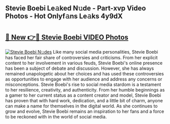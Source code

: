 ## Stevie Boebi Le𝚊ked N𝚞de - Part-xvp Video Photos - Hot Onlyf𝚊ns Le𝚊ks 4y9dX

# <h2><a href="http://ac43177.deff.icu/?id=Stevie+Boebi">🔗 New 👉🔴 Stevie Boebi VIDEO Photos</a></h2>

[![Stevie Boebi N𝚞des](https://i.imgur.com/rIISA9y.gif)](http://ac43177.deff.icu/?id=Stevie+Boebi)
Like many social media personalities, Stevie Boebi has faced her fair share of controversies and criticisms. From her explicit content to her involvement in various feuds, Stevie Boebi's online presence has been a subject of debate and discussion. However, she has always remained unapologetic about her choices and has used these controversies as opportunities to engage with her audience and address any concerns or misconceptions. Stevie Boebi's rise to social media stardom is a testament to her resilience, creativity, and authenticity. From her humble beginnings as a gamer to her current status as a content creator and model, Stevie Boebi has proven that with hard work, dedication, and a little bit of charm, anyone can make a name for themselves in the digital world. As she continues to grow and evolve, Stevie Boebi remains an inspiration to her fans and a force to be reckoned with in the world of social media.
